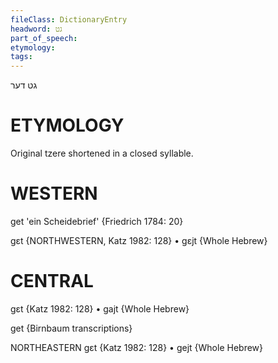 ```yaml
---
fileClass: DictionaryEntry
headword: גט
part_of_speech: 
etymology: 
tags: 
---
```

גט
דער

ETYMOLOGY
===========
Original tzere shortened in a closed syllable.

WESTERN
========

get 'ein Scheidebrief' {Friedrich 1784: 20}

gɛt {NORTHWESTERN, Katz 1982: 128}
	•	gɛjt {Whole Hebrew}

CENTRAL
========

gɛt {Katz 1982: 128}
	•	gajt {Whole Hebrew}

get {Birnbaum transcriptions}

NORTHEASTERN
gɛt {Katz 1982: 128}
	•	gejt {Whole Hebrew}